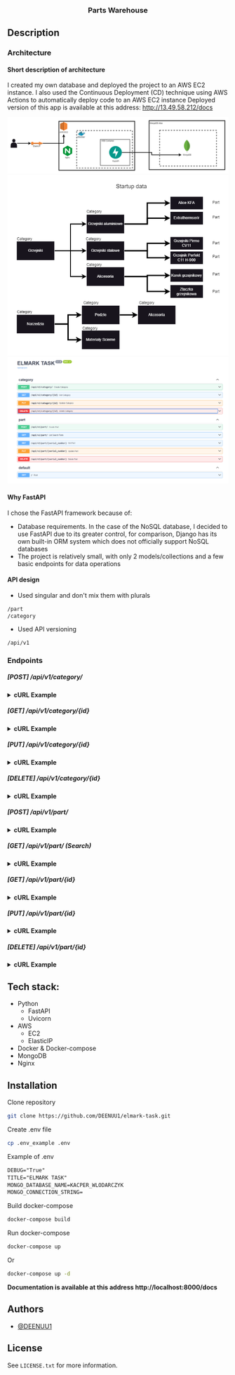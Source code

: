 
<br />
<div align="center">
  <h3 align="center">Parts Warehouse</h3>
</div>

## Description

### Architecture
#### Short description of architecture
I created my own database and deployed the project to an AWS EC2 instance. 
I also used the Continuous Deployment (CD) technique using AWS Actions to automatically deploy code to an AWS EC2 instance
Deployed version of this app is available at this address: http://13.49.58.212/docs

<img src="assets/elmark-Strona-1.drawio.png" alt="architecture"/>
<img src="assets/elmark-Strona-2.drawio.png" alt="architecture"/>
<img src="assets/endpoints.png" alt="architecture"/>

#### Why FastAPI
I chose the FastAPI framework because of:
- Database requirements. In the case of the NoSQL database, I decided to use FastAPI due to its greater control, for comparison, Django has its own built-in ORM system which does not officially support NoSQL databases
- The project is relatively small, with only 2 models/collections and a few basic endpoints for data operations

#### API design
- Used singular and don't mix them with plurals 
```
/part
/category
```
- Used API versioning
```
/api/v1
```

### Endpoints

##### [POST] /api/v1/category/
<details>
  <summary><strong>cURL Example</strong></summary>

 cURL:
```
curl --location 'localhost:8000/api/v1/category/' \
--header 'Content-Type: application/json' \
--data '{
    "name": "Wiadra",
    "parent_name": "Metal"
}'
```

Response:
```
{
    "_id": "65b2e261d1fd45025628a880",
    "name": "Wiadra",
    "parent_name": "Metal"
}
```

</details>


##### [GET] /api/v1/category/{id}
<details>
  <summary><strong>cURL Example</strong></summary>
cURL:

```
curl --location 'localhost:8000/api/v1/category/65b2e261d1fd45025628a880'
```

Response:
```
{
    "_id": "65b2e261d1fd45025628a880"
    "name": "Wiadra",
    "parent_name": "Metal"
}
```

</details>

##### [PUT] /api/v1/category/{id}
<details>
  <summary><strong>cURL Example</strong></summary>

cURL:
```
curl --location --request PUT 'localhost:8000/api/v1/category/65b2e261d1fd45025628a880' \
--header 'Content-Type: application/json' \
--data '{
    "name": "Wiaderka"
}'
```

Response:
```
{
    "_id": "65b2e261d1fd45025628a880",
    "name": "Wiaderka",
    "parent_name": null
}
```
</details>


##### [DELETE] /api/v1/category/{id}
<details>
  <summary><strong>cURL Example</strong></summary>

cURL:
```
curl --location --request DELETE 'localhost:8000/api/v1/category/65b2e261d1fd45025628a880'
```

Response:
```
{
    "message": "Category deleted successfully"
}
```
</details>


##### [POST] /api/v1/part/
<details>
  <summary><strong>cURL Example</strong></summary>

cURL:
```
curl --location 'localhost:8000/api/v1/part/' \
--header 'Content-Type: application/json' \
--data '{
  "serial_number": "aadasjadsadsadsb",
  "name": "Allen key",
  "description": "Some description for this part",
  "category": "Allen",
  "quantity": 5,
  "price": 25,
  "location": {
    "room": "Room11",
    "bookcase": "A",
    "shelf": "C1",
    "cuvette": "H",
    "column": 10,
    "row": 5
  }
}'
```

Response:
```
{
    "_id": "65b2d3947b2f630d89bad853",
    "serial_number": "aadasjadsadsadsb",
    "name": "Allen key",
    "description": "Some description for this part",
    "category": "Allen",
    "quantity": 5,
    "price": 25.0,
    "location": {
        "room": "Room11",
        "bookcase": "A",
        "shelf": "C1",
        "cuvette": "H",
        "column": 10,
        "row": 5
    }
}
```
</details>


##### [GET] /api/v1/part/ (Search)
<details>
  <summary><strong>cURL Example</strong></summary>

cURL:
```
curl --location 'localhost:8000/api/v1/part/?name=Allen&description=Some&category=Allen&serial_number=aa'
```


Response:
```
[
    {
        "_id": "65b2d3947b2f630d89bad853",
        "serial_number": "aadasjadsadsadsb",
        "name": "Allen key",
        "description": "Some description for this part",
        "category": "Allen",
        "quantity": 5,
        "price": 25.0,
        "location": {
            "room": "Room11",
            "bookcase": "A",
            "shelf": "C1",
            "cuvette": "H",
            "column": 10,
            "row": 5
        }
    },
    {
        "_id": "65b2d3947b2f630d89bad853",
        "serial_number": "aadasjadssssadsadsb",
        "name": "Allen key 2",
        "description": "Some description for this part",
        "category": "Allen",
        "quantity": 1,
        "price": 100.0,
        "location": {
            "room": "Room11",
            "bookcase": "Z",
            "shelf": "C1",
            "cuvette": "H",
            "column": 10,
            "row": 5
        }
    }
]
```
</details>


##### [GET] /api/v1/part/{id}
<details>
  <summary><strong>cURL Example</strong></summary>

cURL:
```
curl --location 'localhost:8000/api/v1/part/65b2d3947b2f630d89bad853'
```

Response:
```
{
    "_id": "65b2d3947b2f630d89bad853",
    "serial_number": "aadasjadsadsadsb",
    "name": "Allen key",
    "description": "Some description for this part",
    "category": "Allen",
    "quantity": 5,
    "price": 25.0,
    "location": {
        "room": "Room11",
        "bookcase": "A",
        "shelf": "C1",
        "cuvette": "H",
        "column": 10,
        "row": 5
    }
}
```
</details>

##### [PUT] /api/v1/part/{id}
<details>
  <summary><strong>cURL Example</strong></summary>

cURL:
```
curl --location --request PUT 'localhost:8000/api/v1/part/65b2d3947b2f630d89bad853' \
--header 'Content-Type: application/json' \
--data '{
    "serial_number": "aadasjadssssadsadsb",
    "name": "Allen key 123",
    "description": "Some description for this part",
    "category": "AllenTool",
    "quantity": 5,
    "price": 25.0,
    "location": {
        "room": "Room11",
        "bookcase": "A",
        "shelf": "C1",
        "cuvette": "H",
        "column": 10,
        "row": 5
    }
}'
```

Response:
```
{
    "_id": "65b2d3947b2f630d89bad853",
    "serial_number": "aadasjadssssadsadsb",
    "name": "Allen key 123",
    "description": "Some description for this part",
    "category": "AllenTool",
    "quantity": 5,
    "price": 25.0,
    "location": {
        "room": "Room11",
        "bookcase": "A",
        "shelf": "C1",
        "cuvette": "H",
        "column": 10,
        "row": 5
    }
}
```
</details>

##### [DELETE] /api/v1/part/{id}
<details>
  <summary><strong>cURL Example</strong></summary>

cURL:
```
curl --location --request DELETE 'localhost:8000/api/v1/part/65b2d3947b2f630d89bad853'
```

Response:
```
{
    "message": "Part deleted successfully"
}
```

</details>


## Tech stack:
- Python
  - FastAPI
  - Uvicorn
- AWS 
  - EC2
  - ElasticIP
- Docker & Docker-compose
- MongoDB
- Nginx

## Installation
Clone repository
```bash
git clone https://github.com/DEENUU1/elmark-task.git
```
Create .env file
```bash
cp .env_example .env
```

Example of .env
```txt 
DEBUG="True"
TITLE="ELMARK TASK"
MONGO_DATABASE_NAME=KACPER_WLODARCZYK
MONGO_CONNECTION_STRING=
```

Build docker-compose
```bash
docker-compose build
```

Run docker-compose
```bash
docker-compose up
```
Or
```bash
docker-compose up -d
```

**Documentation is available at this address http://localhost:8000/docs**

## Authors

- [@DEENUU1](https://www.github.com/DEENUU1)

<!-- LICENSE -->

## License

See `LICENSE.txt` for more information.

